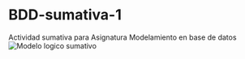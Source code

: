 # BDD-sumativa-1
Actividad sumativa para Asignatura Modelamiento en base de datos
![Modelo logico sumativo](https://github.com/user-attachments/assets/ffec19b0-5084-4d34-8b75-73cfce5b8778)
